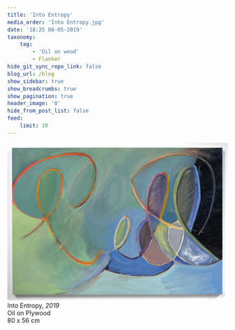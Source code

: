 ```yaml
---
title: 'Into Entropy'
media_order: 'Into Entropy.jpg'
date: '18:25 08-05-2019'
taxonomy:
    tag:
        - 'Oil on wood'
        - Flanker
hide_git_sync_repo_link: false
blog_url: /blog
show_sidebar: true
show_breadcrumbs: true
show_pagination: true
header_image: '0'
hide_from_post_list: false
feed:
    limit: 10
---
```


![](Into%20Entropy.jpg)
Into Entropy, _2019_  
Oil on Plywood  
80 x 56 cm  
